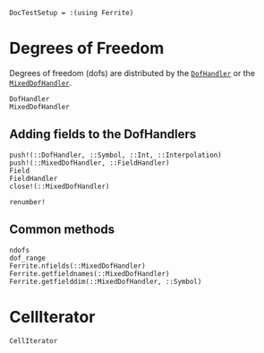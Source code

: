 ```@meta
DocTestSetup = :(using Ferrite)
```

# Degrees of Freedom
Degrees of freedom (dofs) are distributed by the [`DofHandler`](@ref) or the [`MixedDofHandler`](@ref).
```@docs
DofHandler
MixedDofHandler
```

## Adding fields to the DofHandlers
```@docs
push!(::DofHandler, ::Symbol, ::Int, ::Interpolation)
push!(::MixedDofHandler, ::FieldHandler)
Field
FieldHandler
close!(::MixedDofHandler)
```

```@docs
renumber!
```

## Common methods
```@docs
ndofs
dof_range
Ferrite.nfields(::MixedDofHandler)
Ferrite.getfieldnames(::MixedDofHandler)
Ferrite.getfielddim(::MixedDofHandler, ::Symbol)
```

# CellIterator
```@docs
CellIterator
```
